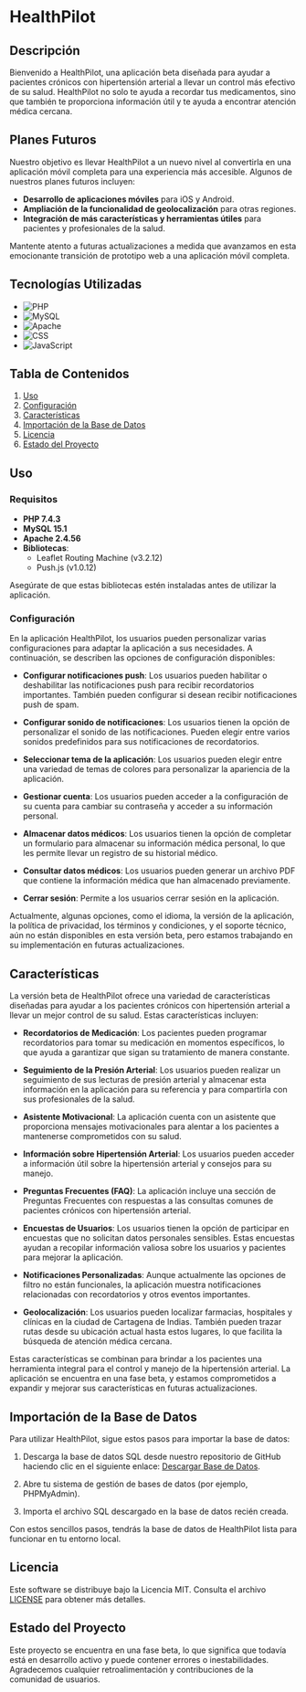 # HealthPilot

## Descripción

Bienvenido a HealthPilot, una aplicación beta diseñada para ayudar a pacientes crónicos con hipertensión arterial a llevar un control más efectivo de su salud. HealthPilot no solo te ayuda a recordar tus medicamentos, sino que también te proporciona información útil y te ayuda a encontrar atención médica cercana.

## Planes Futuros

Nuestro objetivo es llevar HealthPilot a un nuevo nivel al convertirla en una aplicación móvil completa para una experiencia más accesible. Algunos de nuestros planes futuros incluyen:

- **Desarrollo de aplicaciones móviles** para iOS y Android.
- **Ampliación de la funcionalidad de geolocalización** para otras regiones.
- **Integración de más características y herramientas útiles** para pacientes y profesionales de la salud.

Mantente atento a futuras actualizaciones a medida que avanzamos en esta emocionante transición de prototipo web a una aplicación móvil completa.

## Tecnologías Utilizadas

- ![PHP](https://img.shields.io/badge/PHP-7.4.3-blue?style=for-the-badge)
- ![MySQL](https://img.shields.io/badge/MySQL-15.1-blue?style=for-the-badge)
- ![Apache](https://img.shields.io/badge/Apache-2.4.56-blue?style=for-the-badge)
- ![CSS](https://img.shields.io/badge/CSS-Styles-blue?style=for-the-badge)
- ![JavaScript](https://img.shields.io/badge/JavaScript-Frontend-blue?style=for-the-badge)

## Tabla de Contenidos

1. [Uso](#uso)
2. [Configuración](#configuración)
3. [Características](#características)
4. [Importación de la Base de Datos](#importación-de-la-base-de-datos)
5. [Licencia](#licencia)
6. [Estado del Proyecto](#estado-del-proyecto)

## Uso

### Requisitos

- **PHP 7.4.3**
- **MySQL 15.1**
- **Apache 2.4.56**
- **Bibliotecas**:
  - Leaflet Routing Machine (v3.2.12)
  - Push.js (v1.0.12)

Asegúrate de que estas bibliotecas estén instaladas antes de utilizar la aplicación.

### Configuración

En la aplicación HealthPilot, los usuarios pueden personalizar varias configuraciones para adaptar la aplicación a sus necesidades. A continuación, se describen las opciones de configuración disponibles:

- **Configurar notificaciones push**: Los usuarios pueden habilitar o deshabilitar las notificaciones push para recibir recordatorios importantes. También pueden configurar si desean recibir notificaciones push de spam.

- **Configurar sonido de notificaciones**: Los usuarios tienen la opción de personalizar el sonido de las notificaciones. Pueden elegir entre varios sonidos predefinidos para sus notificaciones de recordatorios.

- **Seleccionar tema de la aplicación**: Los usuarios pueden elegir entre una variedad de temas de colores para personalizar la apariencia de la aplicación.

- **Gestionar cuenta**: Los usuarios pueden acceder a la configuración de su cuenta para cambiar su contraseña y acceder a su información personal.

- **Almacenar datos médicos**: Los usuarios tienen la opción de completar un formulario para almacenar su información médica personal, lo que les permite llevar un registro de su historial médico.

- **Consultar datos médicos**: Los usuarios pueden generar un archivo PDF que contiene la información médica que han almacenado previamente.

- **Cerrar sesión**: Permite a los usuarios cerrar sesión en la aplicación.

Actualmente, algunas opciones, como el idioma, la versión de la aplicación, la política de privacidad, los términos y condiciones, y el soporte técnico, aún no están disponibles en esta versión beta, pero estamos trabajando en su implementación en futuras actualizaciones.

## Características

La versión beta de HealthPilot ofrece una variedad de características diseñadas para ayudar a los pacientes crónicos con hipertensión arterial a llevar un mejor control de su salud. Estas características incluyen:

- **Recordatorios de Medicación**: Los pacientes pueden programar recordatorios para tomar su medicación en momentos específicos, lo que ayuda a garantizar que sigan su tratamiento de manera constante.

- **Seguimiento de la Presión Arterial**: Los usuarios pueden realizar un seguimiento de sus lecturas de presión arterial y almacenar esta información en la aplicación para su referencia y para compartirla con sus profesionales de la salud.

- **Asistente Motivacional**: La aplicación cuenta con un asistente que proporciona mensajes motivacionales para alentar a los pacientes a mantenerse comprometidos con su salud.

- **Información sobre Hipertensión Arterial**: Los usuarios pueden acceder a información útil sobre la hipertensión arterial y consejos para su manejo.

- **Preguntas Frecuentes (FAQ)**: La aplicación incluye una sección de Preguntas Frecuentes con respuestas a las consultas comunes de pacientes crónicos con hipertensión arterial.

- **Encuestas de Usuarios**: Los usuarios tienen la opción de participar en encuestas que no solicitan datos personales sensibles. Estas encuestas ayudan a recopilar información valiosa sobre los usuarios y pacientes para mejorar la aplicación.

- **Notificaciones Personalizadas**: Aunque actualmente las opciones de filtro no están funcionales, la aplicación muestra notificaciones relacionadas con recordatorios y otros eventos importantes.

- **Geolocalización**: Los usuarios pueden localizar farmacias, hospitales y clínicas en la ciudad de Cartagena de Indias. También pueden trazar rutas desde su ubicación actual hasta estos lugares, lo que facilita la búsqueda de atención médica cercana.

Estas características se combinan para brindar a los pacientes una herramienta integral para el control y manejo de la hipertensión arterial. La aplicación se encuentra en una fase beta, y estamos comprometidos a expandir y mejorar sus características en futuras actualizaciones.

## Importación de la Base de Datos

Para utilizar HealthPilot, sigue estos pasos para importar la base de datos:

1. Descarga la base de datos SQL desde nuestro repositorio de GitHub haciendo clic en el siguiente enlace: [Descargar Base de Datos](https://github.com/GarcesSebastian/DSI.github.io/blob/main/HealthPilot.sql).

2. Abre tu sistema de gestión de bases de datos (por ejemplo, PHPMyAdmin).

3. Importa el archivo SQL descargado en la base de datos recién creada.

Con estos sencillos pasos, tendrás la base de datos de HealthPilot lista para funcionar en tu entorno local.

## Licencia

Este software se distribuye bajo la Licencia MIT. Consulta el archivo [LICENSE](https://github.com/GarcesSebastian/DSI.github.io/blob/main/LICENSE.txt) para obtener más detalles.

## Estado del Proyecto

Este proyecto se encuentra en una fase beta, lo que significa que todavía está en desarrollo activo y puede contener errores o inestabilidades. Agradecemos cualquier retroalimentación y contribuciones de la comunidad de usuarios.
